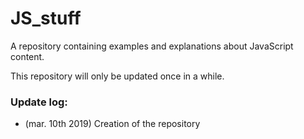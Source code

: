 # JS_stuff
A repository containing examples and explanations about JavaScript content.

This repository will only be updated once in a while.


### Update log:

* (mar. 10th 2019) Creation of the repository